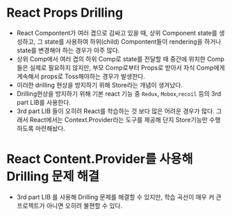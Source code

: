 # React Props Drilling

- React Compontent가 여러 겹으로 감싸고 있을 때, 상위 Component state를 생성하고, 그 state를 사용하여 하위(child) Compontent들이 rendering을 하거나 state를 변경해야 하는 경우가 아주 많다.
- 상위 Comp에서 여러 겹의 하위 Comp로 state를 전달할 때 중간에 위치한 Comp들은 실제로 필요하지 않지만, 부모 Comp로부터 Props로 받아서 자식 Comp에게 계속해서 props로 Toss해야하는 경우가 발생한다.
- 이러한 drilling 현상을 방지하기 위해 Store라는 개념이 생겨났다.
- Drilling현상을 방지하기 위해 기본 react 기능 중 `Redux`, `Mobox`,`recoil` 등의 3rd part LIB를 사용한다.
- 3rd part LIB 들이 오히려 React를 학습하는 것 보다 많은 어려운 경우가 많다. 그래서 React에서는 Context.Provider라는 도구를 제공해 단지 Store기능만 수행하도록 마련해놨다.

# React Content.Provider를 사용해 Drilling 문제 해결

- 3rd part LIB 를 사용해 Drilling 문제를 해결할 수 있지만, 학습 곡선이 매우 커 큰 프로젝트가 아니면 오히려 불편할 수 있다.
